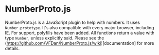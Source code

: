 # NumberProto.js
NumberProto.js is a JavaScript plugin to help with numbers. It uses `Number.prototype`. It's also compatible with every major browser, including IE. For support, polyfills have been added. All functions return a value with type `Number`, unless explicitly said.
Please see the (https://github.com/VFDan/NumberProto.js/wiki)[documentation] for more details.
